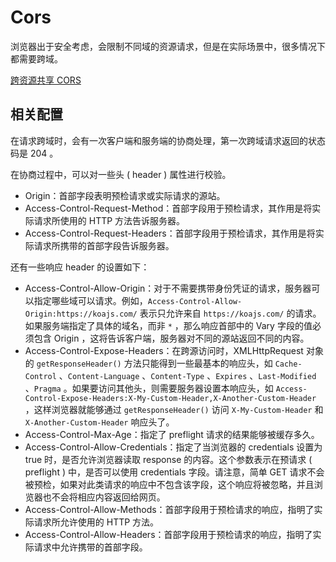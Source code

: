 # Cors

浏览器出于安全考虑，会限制不同域的资源请求，但是在实际场景中，很多情况下都需要跨域。

[跨资源共享 CORS](https://developer.mozilla.org/zh-CN/docs/Web/HTTP/CORS)

## 相关配置

在请求跨域时，会有一次客户端和服务端的协商处理，第一次跨域请求返回的状态码是 204 。

在协商过程中，可以对一些头 ( header ) 属性进行校验。

- Origin：首部字段表明预检请求或实际请求的源站。
- Access-Control-Request-Method：首部字段用于预检请求，其作用是将实际请求所使用的 HTTP 方法告诉服务器。
- Access-Control-Request-Headers：首部字段用于预检请求，其作用是将实际请求所携带的首部字段告诉服务器。

还有一些响应 header 的设置如下：

- Access-Control-Allow-Origin：对于不需要携带身份凭证的请求，服务器可以指定哪些域可以请求。例如，`Access-Control-Allow-Origin:https://koajs.com/` 表示只允许来自 `https://koajs.com/` 的请求。如果服务端指定了具体的域名，而非 `*` ，那么响应首部中的 Vary 字段的值必须包含 Origin ，这将告诉客户端，服务器对不同的源站返回不同的内容。
- Access-Control-Expose-Headers：在跨源访问时，XMLHttpRequest 对象的 `getResponseHeader()` 方法只能得到一些最基本的响应头，如 `Cache-Control` 、`Content-Language` 、`Content-Type` 、`Expires` 、`Last-Modified` 、`Pragma` 。如果要访问其他头，则需要服务器设置本响应头，如 `Access-Control-Expose-Headers:X-My-Custom-Header,X-Another-Custom-Header` ，这样浏览器就能够通过 `getResponseHeader()` 访问 `X-My-Custom-Header` 和 `X-Another-Custom-Header` 响应头了。
- Access-Control-Max-Age：指定了 preflight 请求的结果能够被缓存多久。
- Access-Control-Allow-Credentials：指定了当浏览器的 credentials 设置为 true 时，是否允许浏览器读取 response 的内容。这个参数表示在预请求 ( preflight ) 中，是否可以使用 credentials 字段。请注意，简单 GET 请求不会被预检，如果对此类请求的响应中不包含该字段，这个响应将被忽略，并且浏览器也不会将相应内容返回给网页。
- Access-Control-Allow-Methods：首部字段用于预检请求的响应，指明了实际请求所允许使用的 HTTP 方法。
- Access-Control-Allow-Headers：首部字段用于预检请求的响应，指明了实际请求中允许携带的首部字段。

